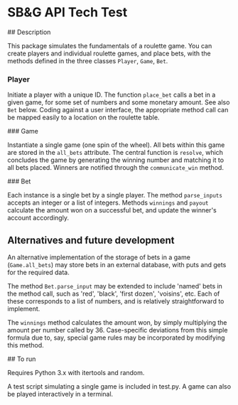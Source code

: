 # SB&G API Tech Test


## Description

This package simulates the fundamentals of a roulette game. You can create players and individual roulette games, and place bets, with the methods defined in the three classes `Player`, `Game`, `Bet`.


### Player

Initiate a player with a unique ID. The function `place_bet` calls a bet in a given game, for some set of numbers and some monetary amount. See also `Bet` below. Coding against a user interface, the appropriate method call can be mapped easily to a location on the roulette table.


### Game

Instantiate a single game (one spin of the wheel). All bets within this game are stored in the `all_bets` attribute. The central function is `resolve`, which concludes the game by generating the winning number and matching it to all bets placed. Winners are notified through the `communicate_win` method.


### Bet

Each instance is a single bet by a single player. The method `parse_inputs` accepts an integer or a list of integers. Methods `winnings` and `payout` calculate the amount won on a successful bet, and update the winner's account accordingly.  


## Alternatives and future development

An alternative implementation of the storage of bets in a game (`Game.all_bets`) may store bets in an external database, with puts and gets for the required data. 

The method `Bet.parse_input` may be extended to include 'named' bets in the method call, such as 'red', 'black', 'first dozen', 'voisins', etc. Each of these corresponds to a list of numbers, and is relatively straightforward to implement.

The `winnings` method calculates the amount won, by simply multiplying the amount per number called by 36. Case-specific deviations from this simple formula due to, say,  special game rules may be incorporated by modifying this method.


## To run

Requires Python 3.x with itertools and random. 

A test script simulating a single game is included in test.py. A game can also be played interactively in a terminal.

